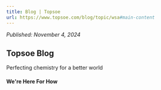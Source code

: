 ```yaml
---
title: Blog | Topsoe
url: https://www.topsoe.com/blog/topic/wsa#main-content
---
```


*Published: November 4, 2024*

## Topsoe Blog

Perfecting chemistry for a better world

#### We're Here For How